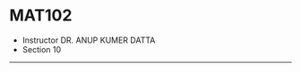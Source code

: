 # MAT102

- Instructor DR. ANUP KUMER DATTA
- Section 10

---

<!--
- [Lecture 1 - 02/10/2022](./lectures/Lecture-1/README.md)
- [Lecture 2 - 06/10/2022](./lectures/Lecture-2/README.md) -->
